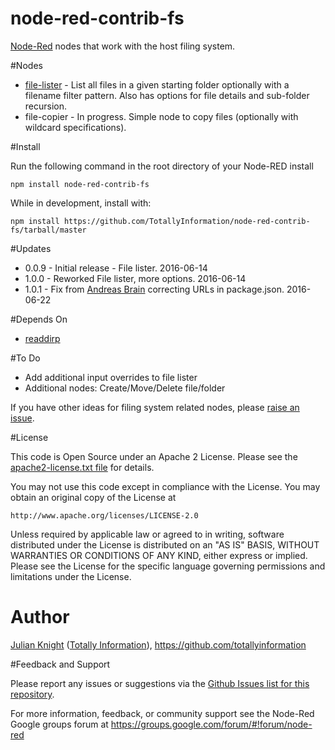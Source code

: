 # node-red-contrib-fs
[Node-Red](http://nodered.org) nodes that work with the host filing system.

#Nodes
- [file-lister](docs/file-lister.html) - List all files in a given starting folder optionally with a filename filter pattern. Also has options for file details and sub-folder recursion.
- file-copier - In progress. Simple node to copy files (optionally with wildcard specifications).

#Install

Run the following command in the root directory of your Node-RED install

	npm install node-red-contrib-fs

While in development, install with:

    npm install https://github.com/TotallyInformation/node-red-contrib-fs/tarball/master

#Updates
- 0.0.9 - Initial release - File lister. 2016-06-14
- 1.0.0 - Reworked File lister, more options. 2016-06-14
- 1.0.1 - Fix from [Andreas Brain](https://github.com/abrain) correcting URLs in package.json. 2016-06-22

#Depends On
- [readdirp](https://github.com/thlorenz/readdirp)

#To Do
- Add additional input overrides to file lister
- Additional nodes: Create/Move/Delete file/folder

If you have other ideas for filing system related nodes, please [raise an issue](https://github.com/TotallyInformation/node-red-contrib-fs/issues).

#License

This code is Open Source under an Apache 2 License. Please see the [apache2-license.txt file](https://github.com/TotallyInformation/node-red-contrib-fs/apache2-license.txt) for details.

You may not use this code except in compliance with the License. You may obtain an original copy of the License at

    http://www.apache.org/licenses/LICENSE-2.0

Unless required by applicable law or agreed to in writing, software distributed under the License is distributed on an
"AS IS" BASIS, WITHOUT WARRANTIES OR CONDITIONS OF ANY KIND, either express or implied. Please see the
License for the specific language governing permissions and limitations under the License.

# Author

[Julian Knight](https://uk.linkedin.com/in/julianknight2/) ([Totally Information](https://www.totallyinformation.com)), https://github.com/totallyinformation

#Feedback and Support

Please report any issues or suggestions via the [Github Issues list for this repository](https://github.com/TotallyInformation/node-red-contrib-fs/issues).

For more information, feedback, or community support see the Node-Red Google groups forum at https://groups.google.com/forum/#!forum/node-red
